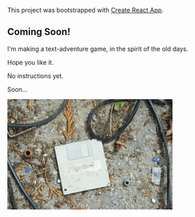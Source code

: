 This project was bootstrapped with [Create React App](https://github.com/facebook/create-react-app).

## Coming Soon!

I'm making a text-adventure game, in the spirit of the old days.  

Hope you like it.  

No instructions yet.  

Soon...

<img src="src/floppydisk.jpg" width="75%">